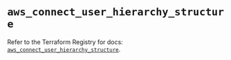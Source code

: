 # `aws_connect_user_hierarchy_structure`

Refer to the Terraform Registry for docs: [`aws_connect_user_hierarchy_structure`](https://registry.terraform.io/providers/hashicorp/aws/5.49.0/docs/resources/connect_user_hierarchy_structure).

